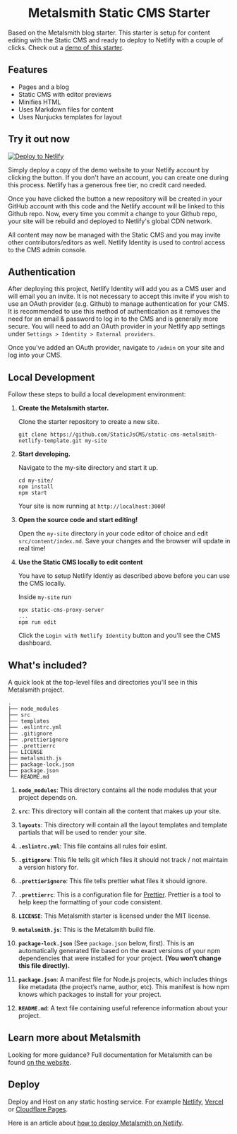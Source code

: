 <h1 align="center">
  Metalsmith Static CMS Starter
</h1>

Based on the Metalsmith blog starter. This starter is setup for content editing with the Static CMS and ready to deploy to Netlify with a couple of clicks. Check out a [demo of this starter](https://static-cms-metalsmith/).

## Features
  - Pages and a blog
  - Static CMS with editor previews
  - Minifies HTML
  - Uses Markdown files for content
  - Uses Nunjucks templates for layout

## Try it out now

[![Deploy to Netlify](https://www.netlify.com/img/deploy/button.svg)](https://app.netlify.com/start/deploy?repository=https://github.com/StaticJsCMS/static-cms-metalsmith-netlify-template)

Simply deploy a copy of the demo website to your Netlify account by clicking the button.  If you don't have an account, you can create one during this process. Netlify has a generous free tier, no credit card needed. 

Once you have clicked the button a new repository will be created in your GitHub account with this code and the Netlify account will be linked to this Github repo. Now, every time you commit a change to your Github repo, your site will be rebuild and deployed to Netlify's global CDN network.

All content may now be managed with the Static CMS and you may invite other contributors/editors as well. Netlify Identity is used to control access to the CMS admin console.


## Authentication
After deploying this project, Netlify Identity will add you as a CMS user and will email you an invite. It is not necessary to accept this invite if you wish to use an OAuth provider (e.g. Github) to manage authentication for your CMS. It is recommended to use this method of authentication as it removes the need for an email & password to log in to the CMS and is generally more secure. You will need to add an OAuth provider in your Netlify app settings under `Settings > Identity > External providers`.

Once you've added an OAuth provider, navigate to `/admin` on your site and log into your CMS.

## Local Development

Follow these steps to build a local development environment:

1.  **Create the Metalsmith starter.**

    Clone the starter repository to create a new site.

    ```shell
    git clone https://github.com/StaticJsCMS/static-cms-metalsmith-netlify-template.git my-site 
    ```

2.  **Start developing.**

    Navigate to the my-site directory and start it up.

    ```shell
    cd my-site/
    npm install
    npm start
    ```
    Your site is now running at `http://localhost:3000`!

3.  **Open the source code and start editing!**

    Open the `my-site` directory in your code editor of choice and edit `src/content/index.md`. Save your changes and the browser will update in real time!

4.  **Use the Static CMS locally to edit content**

    You have to setup Netlify Identiy as described above before you can use the CMS locally.

    Inside `my-site` run
    
    ```shell
    npx static-cms-proxy-server
    ...
    npm run edit
    ```
    Click the `Login with Netlify Identity` button and you'll see the CMS dashboard.

## What's included?

A quick look at the top-level files and directories you'll see in this Metalsmith project.

    .
    ├── node_modules
    ├── src
    ├── templates
    ├── .eslintrc.yml
    ├── .gitignore
    ├── .prettierignore
    ├── .prettierrc
    ├── LICENSE
    ├── metalsmith.js
    ├── package-lock.json
    ├── package.json
    └── README.md

1.  **`node_modules`**: This directory contains all the node modules that your project depends on.

2.  **`src`**: This directory will contain all the content that makes up your site.

3.  **`layouts`**: This directory will contain all the layout templates and template partials that will be used to render your site.

4.  **`.eslintrc.yml`**: This file contains all rules foir eslint.

5.  **`.gitignore`**: This file tells git which files it should not track / not maintain a version history for.

6.  **`.prettierignore`**: This file tells prettier what files it should ignore.

7.  **`.prettierrc`**: This is a configuration file for [Prettier](https://prettier.io/). Prettier is a tool to help keep the formatting of your code consistent.

8.  **`LICENSE`**: This Metalsmith starter is licensed under the MIT license.

9.  **`metalsmith.js`**: This is the Metalsmith build file.

10. **`package-lock.json`** (See `package.json` below, first). This is an automatically generated file based on the exact versions of your npm dependencies that were installed for your project. **(You won’t change this file directly).**

11. **`package.json`**: A manifest file for Node.js projects, which includes things like metadata (the project’s name, author, etc). This manifest is how npm knows which packages to install for your project.

12. **`README.md`**: A text file containing useful reference information about your project.

## Learn more about Metalsmith

Looking for more guidance? Full documentation for Metalsmith can be found [on the website](https://www.metalsmith.io). 

## Deploy

Deploy and Host on any static hosting service. For example [Netlify](https://www.netlify.com), [Vercel](https://vercel.com/) or [Cloudflare Pages](https://pages.cloudflare.com/).

Here is an article about [how to deploy Metalsmith on Netlify](https://www.netlify.com/blog/2015/12/08/a-step-by-step-guide-metalsmith-on-netlify/).
